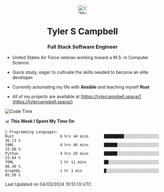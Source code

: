 <p align="center">
<a href="https://www.linkedin.com/in/t36campbell" target="blank"><img align="center" src="https://ik.imagekit.io/t36campbell/Portfolio/linkedin.png.original_m8bbGgPh6.png" alt="t36campbell" height="30" width="30" /></a>
</p>
<h1 align="center">Tyler S Campbell</h1>
<h3 align="center">Full Stack Software Engineer</h3>

* United States Air Force veteran working toward a M.S. in Computer Science.

* Quick study, eager to cultivate the skills needed to become an elite developer.

* Currently automating my life with **Ansible** and teaching myself **Rust**

* All of my projects are available at [https://tylercampbell.space/](https://tylercampbell.space/)

<!--START_SECTION:waka-->
![Code Time](http://img.shields.io/badge/Code%20Time-3%2C238%20hrs%2014%20mins-blue)

📊 **This Week I Spent My Time On** 

```text
💬 Programming Languages: 
Rust                     6 hrs 44 mins       █████████░░░░░░░░░░░░░░░░   36.13 % 
YAML                     4 hrs 46 mins       ██████░░░░░░░░░░░░░░░░░░░   25.60 % 
Python                   4 hrs 26 mins       ██████░░░░░░░░░░░░░░░░░░░   23.84 % 
TOML                     1 hr 11 mins        ██░░░░░░░░░░░░░░░░░░░░░░░   06.38 % 
GraphQL                  1 hr 1 min          █░░░░░░░░░░░░░░░░░░░░░░░░   05.50 % 
```


 Last Updated on 04/03/2024 10:51:13 UTC
<!--END_SECTION:waka-->
